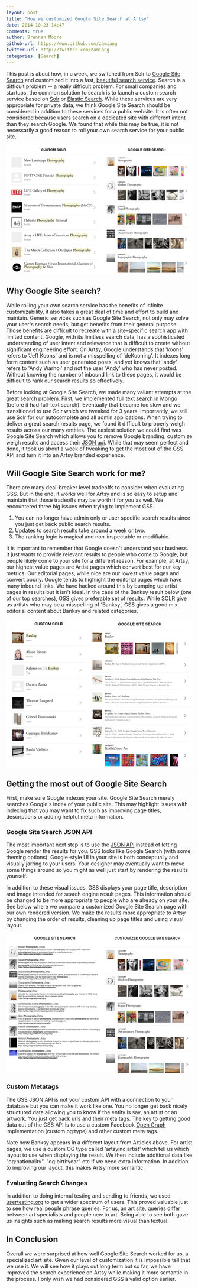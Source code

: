 ```yaml
---
layout: post
title: "How we customized Google Site Search at Artsy"
date: 2014-10-23 14:47
comments: true
author: Brennan Moore
github-url: https://www.github.com/zamiang
twitter-url: http://twitter.com/zamiang
categories: [Search]
---
```


This post is about how, in a week, we switched from Solr to [Google Site Search](https://support.google.com/customsearch/answer/72326?hl=en) and customized it into a fast, [beautiful search service](https://artsy.net/search?q=banksy). Search is a difficult problem -- a really difficult problem. For small companies and startups, the common solution to search is to launch a custom search service based on [Solr](http://lucene.apache.org/solr/) or [Elastic Search](http://www.elasticsearch.org/). While these services are very appropriate for private data, we think Google Site Search should be considered in addition to these services for a public website. It is often not considered because users search on a dedicated site with different intent than they search Google. We found that while this may be true, it is not necessarily a good reason to roll your own search service for your public site.

![Search for photography on artsy](/images/2014-10-23-how-we-customized-google-site-search-at-artsy/photography-site-search.jpg)

<!-- more -->

## Why Google Site search?

While rolling your own search service has the benefits of infinite customizability, it also takes a great deal of time and effort to build and maintain. Generic services such as Google Site Search, not only may solve your user's search needs, but get benefits from their general purpose. Those benefits are difficult to recreate with a site-specific search app with limited content. Google, with its limitless search data, has a sophisticated understanding of user intent and relevance that is difficult to create without significant engineering effort. On Artsy, Google understands that 'koons' refers to 'Jeff Koons' and is not a misspelling of 'deKooning'. It indexes long form content such as user generated posts, and yet knows that 'andy' refers to 'Andy Warhol' and not the user 'Andy' who has never posted. Without knowing the number of inbound link to these pages, it would be difficult to rank our search results so effectively.

Before looking at Google Site Search, we made many valiant attempts at the great search problem. First, we implemented [full text search in Mongo](https://github.com/artsy/mongoid_fulltext) (before it had full-text search). Eventually that became too slow and we transitioned to use Solr which we tweaked for 3 years. Importantly, we still use Solr for our autocomplete and all admin applications. When trying to deliver a great search results page, we found it difficult to properly weigh results across our many entities. The easiest solution we could find was Google Site Search which allows you to remove Google branding, customize weigh results and access their [JSON api](https://developers.google.com/custom-search/json-api/v1/overview). While that may seem perfect and done, it took us about a week of tweaking to get the most out of the GSS API and turn it into an Artsy branded experience.

## Will Google Site Search work for me?

There are many deal-breaker level tradeoffs to consider when evaluating GSS. But in the end, it works well for Artsy and is so easy to setup and maintain that those tradeoffs may be worth it for you as well. We encountered three big issues when trying to implement GSS.

1.  You can no longer have admin only or user specific search results since you just get back public search results.
2.  Updates to search results take around a week or two.
3.  The ranking logic is magical and non-inspectable or modifiable.

It is important to remember that Google doesn't understand your business. It just wants to provide relevant results to people who come to Google, but people likely come to your site for a different reason. For example, at Artsy, our highest value pages are Artist pages which convert best for our key metrics. Our editorial pages, while nice are our lowest value pages and convert poorly. Google tends to highlight the editorial pages which have many inbound links. We have hacked around this by bumping up artist pages in results but it isn't ideal. In the case of the Banksy result below (one of our top searches), GSS gives preferable set of results. While SOLR give us artists who may be a misspelling of 'Banksy', GSS gives a good mix editorial content about Banksy and related categories.

![Search for Banksy on artsy](/images/2014-10-23-how-we-customized-google-site-search-at-artsy/banksy-site-search.jpg)

## Getting the most out of Google Site Search

First, make sure Google indexes your site. Google Site Search merely searches Google's index of your public site. This may highlight issues with indexing that you may want to fix such as improving page titles, descriptions or adding helpful meta information.

### Google Site Search JSON API

The most important next step is to use the [JSON API](https://developers.google.com/custom-search/json-api/v1/overview) instead of letting Google render the results for you. GSS looks like Google Search (with some theming options). Google-style UI in your site is both conceptually and visually jarring to your users. Your designer may eventually want to move some things around so you might as well just start by rendering the results yourself.

In addition to these visual issues, GSS displays your page title, description and image intended for search engine result pages. This information should be changed to be more appropriate to people who are already on your site. See below where we compare a customized Google Site Search page with our own rendered version. We make the results more appropriate to Artsy by changing the order of results, cleaning up page titles and using visual layout.

![Customized Google Site Search at Artsy](/images/2014-10-23-how-we-customized-google-site-search-at-artsy/google-site-search.jpg)

### Custom Metatags

The GSS JSON API is not your custom API with a connection to your database but you can make it work like one. You no longer get back nicely structured data allowing you to know if the entity is say, an artist or an artwork. You just get back urls and their meta tags. The key to getting good data out of the GSS API is to use a custom Facebook [Open Graph](http://ogp.me/) implementation (custom og:type) and other custom meta tags.

Note how Banksy appears in a different layout from Articles above. For artist pages, we use a custom OG type called 'artsyinc:artist' which tell us which layout to use when displaying the result. We then include additional data like "og:nationality", "og:birthyear" etc if we need extra information. In addition to improving our layout, this makes Artsy more semantic.

### Evaluating Search Changes

In addition to doing internal testing and sending to friends, we used [usertesting.org](https://usertesting.org) to get a wider spectrum of users. This proved valuable just to see how real people phrase queries. For us, an art site, queries differ between art specialists and people new to art. Being able to see both gave us insights such as making search results more visual than textual.

## In Conclusion

Overall we were surprised at how well Google Site Search worked for us, a specialized art site. Given our level of customization it is impossible tell that we use it. We will see how it plays out long term but so far, we have improved the search experience on Artsy while making it more semantic in the process. I only wish we had considered GSS a valid option earlier.
